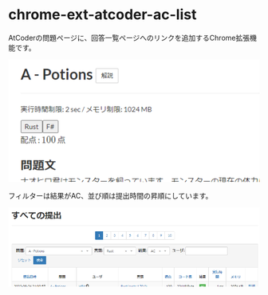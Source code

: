 # chrome-ext-atcoder-ac-list

AtCoderの問題ページに、回答一覧ページへのリンクを追加するChrome拡張機能です。

![AtCoder](https://github.com/osorosia/chrome-ext-atcoder-ac-list/blob/images/img/i25g_230829_022541.png)

フィルターは結果がAC、並び順は提出時間の昇順にしています。

![AtCoder](https://github.com/osorosia/chrome-ext-atcoder-ac-list/blob/images/img/i26g_230829_022620.png)
